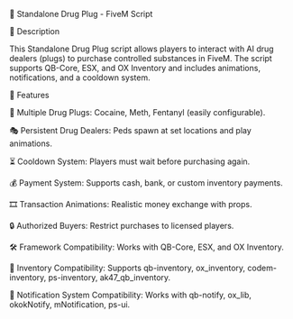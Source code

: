 🚀 Standalone Drug Plug - FiveM Script

📌 Description

This Standalone Drug Plug script allows players to interact with AI drug dealers (plugs) to purchase controlled substances in FiveM. The script supports QB-Core, ESX, and OX Inventory and includes animations, notifications, and a cooldown system.

🌟 Features

🏬 Multiple Drug Plugs: Cocaine, Meth, Fentanyl (easily configurable).

🎭 Persistent Drug Dealers: Peds spawn at set locations and play animations.

⏳ Cooldown System: Players must wait before purchasing again.

💰 Payment System: Supports cash, bank, or custom inventory payments.

🎞️ Transaction Animations: Realistic money exchange with props.

🔒 Authorized Buyers: Restrict purchases to licensed players.

🛠 Framework Compatibility: Works with QB-Core, ESX, and OX Inventory.

🏦 Inventory Compatibility: Supports qb-inventory, ox_inventory, codem-inventory, ps-inventory, ak47_qb_inventory.

🔔 Notification System Compatibility: Works with qb-notify, ox_lib, okokNotify, mNotification, ps-ui.

